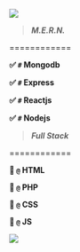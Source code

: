 ![](https://visitor-badge.glitch.me/badge?page_id=MDQ6VXNlcjg5MzA4Njgy.MDQ6VXNlcjg5MzA4Njgy)

> ***M.E.R.N.***

============

**:white_check_mark: `#` Mongodb**

**:white_check_mark: `#` Express**

**:white_check_mark: `#` Reactjs**

**:white_check_mark: `#` Nodejs**



> ***Full Stack***

============

**:rocket: `@` HTML**

**:rocket: `@` PHP**

**:rocket: `@` CSS**

**:rocket: `@` JS**

![](https://github-readme-stats.vercel.app/api?username=EXA-Hub&count_private=true&show_icons=true&theme=react)
